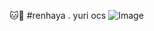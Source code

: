 🐱🐶 #renhaya . yuri ocs
![Image](https://github.com/user-attachments/assets/46d2c569-e187-47e3-aeed-440d84607bdd)
